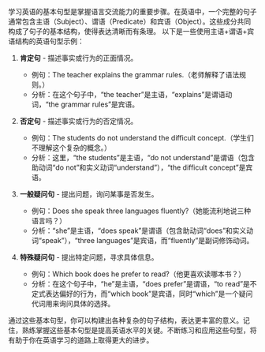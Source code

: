 学习英语的基本句型是掌握语言交流能力的重要步骤。在英语中，一个完整的句子通常包含主语（Subject）、谓语（Predicate）和宾语（Object）。这些成分共同构成了句子的基本结构，使得表达清晰而有条理。
以下是一些使用主语+谓语+宾语结构的英语句型示例：

1. **肯定句** - 描述事实或行为的正面情况。
   - 例句：The teacher explains the grammar rules.（老师解释了语法规则。）
   - 分析：在这个句子中，“the teacher”是主语，“explains”是谓语动词，“the grammar rules”是宾语。

2. **否定句** - 描述事实或行为的否定情况。
   - 例句：The students do not understand the difficult concept.（学生们不理解这个复杂的概念。）
   - 分析：这里，“the students”是主语，“do not understand”是谓语（包含助动词“do not”和实义动词“understand”），“the difficult concept”是宾语。

3. **一般疑问句** - 提出问题，询问某事是否发生。
   - 例句：Does she speak three languages fluently?（她能流利地说三种语言吗？）
   - 分析：“she”是主语，“does speak”是谓语（包含助动词“does”和实义动词“speak”），“three languages”是宾语，而“fluently”是副词修饰动词。

4. **特殊疑问句** - 提出特定问题，寻求具体信息。
   - 例句：Which book does he prefer to read?（他更喜欢读哪本书？）
   - 分析：在这个句子中，“he”是主语，“does prefer”是谓语，“to read”是不定式表达偏好的行为，而“which book”是宾语，同时“which”是一个疑问代词用来询问具体的选择。

通过这些基本句型，你可以构建出各种复杂的句子结构，表达更丰富的意义。记住，熟练掌握这些基本句型是提高英语水平的关键。不断练习和应用这些句型，将有助于你在英语学习的道路上取得更大的进步。